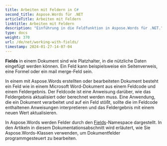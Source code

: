 ```yaml
---
title: Arbeiten mit Feldern in C#
second_title: Aspose.Words für .NET
articleTitle: Arbeiten mit Feldern
linktitle: Arbeiten mit Feldern
description: "Einführung in die Feldfunktion in Aspose.Words für .NET."
type: docs
weight: 370
url: /de/net/working-with-fields/
timestamp: 2024-01-27-14-07-04
---
```


**Fields** in einem Dokument sind wie Platzhalter, in die nützliche Daten eingefügt werden können. Ein Feld kann beispielsweise ein Seitenverweis, eine Formel oder ein mail merge-Feld sein.

In einem mit Aspose.Words erstellten oder bearbeiteten Dokument besteht ein Feld wie in einem Microsoft Word-Dokument aus einem Feldcode und einem Feldergebnis. Der Feldcode ist eine Anweisung darüber, wie das Feldergebnis aktualisiert oder berechnet werden muss. Eine Anwendung, die ein Dokument verarbeitet und auf ein Feld stößt, sollte die im Feldcode enthaltenen Anweisungen interpretieren und das Feldergebnis mit einem neuen Wert aktualisieren.

In Aspose.Words werden Felder durch den [Fields](https://reference.aspose.com/words/de/net/aspose.words.fields/)-Namespace dargestellt. In den Artikeln in diesem Dokumentationsabschnitt wird erläutert, wie Sie Aspose.Words-Klassen verwenden, um Dokumentfelder programmgesteuert zu bearbeiten.
